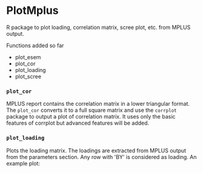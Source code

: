 # PlotMplus
R package to plot loading, correlation matrix, scree plot, etc. from MPLUS output. 

Functions added so far

* plot_esem
* plot_cor
* plot_loading
* plot_scree

### `plot_cor`
MPLUS report contains the correlation matrix in a lower triangular format. The `plot_cor` converts it to a full square matrix and use the `corrplot` package to output a plot of correlation matrix.
It uses only the basic features of corrplot but advanced features will be added. 

### `plot_loading`
Plots the loading matrix. The loadings are extracted from MPLUS output from the parameters section. Any row with 'BY' is considered as loading. An example plot:



